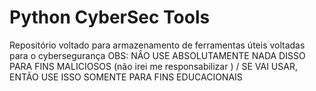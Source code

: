# Python CyberSec Tools
Repositório voltado para armazenamento de ferramentas úteis voltadas para o cybersegurança
OBS: NÂO USE ABSOLUTAMENTE NADA DISSO PARA FINS MALICIOSOS (não irei me responsabilizar ) / SE VAI USAR, ENTÃO USE ISSO SOMENTE PARA FINS EDUCACIONAIS

